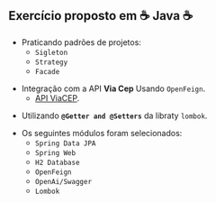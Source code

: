 ## Exercício proposto em :coffee: Java :coffee:

- Praticando padrões de projetos:
  * `Sigleton`
  * `Strategy`
  * `Facade`
 
* Integração com a API **Via Cep** Usando `OpenFeign`.
  * [API ViaCEP](https://viacep.com.br/).

- Utilizando **`@Getter and @Setters`** da libraty `lombok`.

 * Os seguintes módulos foram selecionados:
   - `Spring Data JPA`
   - `Spring Web`
   - `H2 Database`
   - `OpenFeign`
   - `OpenAi/Swagger`
   - `Lombok`

